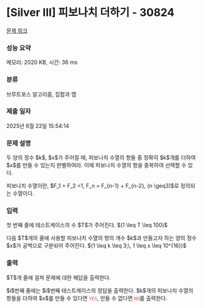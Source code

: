 # [Silver III] 피보나치 더하기 - 30824 

[문제 링크](https://www.acmicpc.net/problem/30824) 

### 성능 요약

메모리: 2020 KB, 시간: 36 ms

### 분류

브루트포스 알고리즘, 집합과 맵

### 제출 일자

2025년 6월 22일 15:54:14

### 문제 설명

<p>두 양의 정수 $k$, $x$가 주어질 때, 피보나치 수열의 항들 중 정확히 $k$개를 더하여 $x$를 만들 수 있는지 판별하여라. 이때 피보나치 수열의 항을 중복하여 선택할 수 있다.</p>

<p>피보나치 수열이란, $F_1 = F_2 =1, F_n = F_{n-1} + F_{n-2}, (n \geq3)$로 정의되는 수열이다.</p>

### 입력 

 <p>첫 번째 줄에 테스트케이스의 수 $T$가 주어진다. $(1 \leq T \leq 100)$</p>

<p>다음 $T$개의 줄에 사용할 피보나치 수열의 항의 개수 $k$과 만들고자 하는 양의 정수 $x$가 공백으로 구분되어 주어진다. $(1 \leq k \leq 3;\, 1 \leq x \leq 10^{16})$</p>

### 출력 

 <p>$T$개 줄에 걸쳐 문제에 대한 해답을 출력한다.</p>

<p>$i$번째 줄에는 $i$번째 테스트케이스의 정답을 출력한다. $k$개의 피보나치 수열의 항들을 더하여 $x$를 만들 수 있다면 <span style="color:#e74c3c;"><code>YES</code></span>, 만들 수 없다면 <span style="color:#e74c3c;"><code>NO</code></span>를 출력한다.</p>

